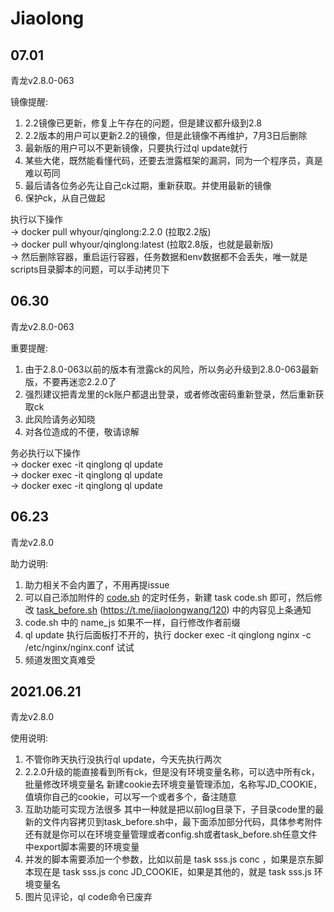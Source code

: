 # Jiaolong
## 07.01
青龙v2.8.0-063

镜像提醒:

1. 2.2镜像已更新，修复上午存在的问题，但是建议都升级到2.8
2. 2.2版本的用户可以更新2.2的镜像，但是此镜像不再维护，7月3日后删除
3. 最新版的用户可以不更新镜像，只要执行过ql update就行
4. 某些大佬，既然能看懂代码，还要去泄露框架的漏洞，同为一个程序员，真是难以苟同
5. 最后请各位务必先让自己ck过期，重新获取。并使用最新的镜像
6. 保护ck，从自己做起

执行以下操作  
-> docker pull whyour/qinglong:2.2.0 (拉取2.2版)  
-> docker pull whyour/qinglong:latest (拉取2.8版，也就是最新版)  
-> 然后删除容器，重启运行容器，任务数据和env数据都不会丢失，唯一就是scripts目录脚本的问题，可以手动拷贝下

## 06.30
青龙v2.8.0-063

重要提醒:

1. 由于2.8.0-063以前的版本有泄露ck的风险，所以务必升级到2.8.0-063最新版，不要再迷恋2.2.0了
2. 强烈建议把青龙里的ck账户都退出登录，或者修改密码重新登录，然后重新获取ck
3. 此风险请务必知晓
4. 对各位造成的不便，敬请谅解

务必执行以下操作  
-> docker exec -it qinglong ql update  
-> docker exec -it qinglong ql update  
-> docker exec -it qinglong ql update  

## 06.23
青龙v2.8.0

助力说明:

1. 助力相关不会内置了，不用再提issue
2. 可以自己添加附件的 [code.sh](https://github.com/zhanghaifei1997/HuntTigerTonight/blob/main/Conf/Qinglong/code.sh) 的定时任务，新建 task code.sh 即可，然后修改 [task_before.sh](https:zhanghaifei1997/HuntTigerTonight/blob/main/Conf/Qinglong/task_before.sh) (https://t.me/jiaolongwang/120) 中的内容见上条通知
3. code.sh 中的 name_js 如果不一样，自行修改作者前缀
4. ql update 执行后面板打不开的，执行 docker exec -it qinglong nginx -c /etc/nginx/nginx.conf 试试
5. 频道发图文真难受

## 2021.06.21
青龙v2.8.0

使用说明:

1. 不管你昨天执行没执行ql update，今天先执行两次
2. 2.2.0升级的能直接看到所有ck，但是没有环境变量名称，可以选中所有ck，批量修改环境变量名
   新建cookie去环境变量管理添加，名称写JD_COOKIE，值填你自己的cookie，可以写一个或者多个，备注随意
3. 互助功能可实现方法很多
   其中一种就是把以前log目录下，子目录code里的最新的文件内容拷贝到task_before.sh中，最下面添加部分代码，具体参考附件
   还有就是你可以在环境变量管理或者config.sh或者task_before.sh任意文件中export脚本需要的环境变量
4. 并发的脚本需要添加一个参数，比如以前是  task sss.js conc ，如果是京东脚本现在是 task sss.js conc JD_COOKIE，如果是其他的，就是 task sss.js 环境变量名
5. 图片见评论，ql code命令已废弃
